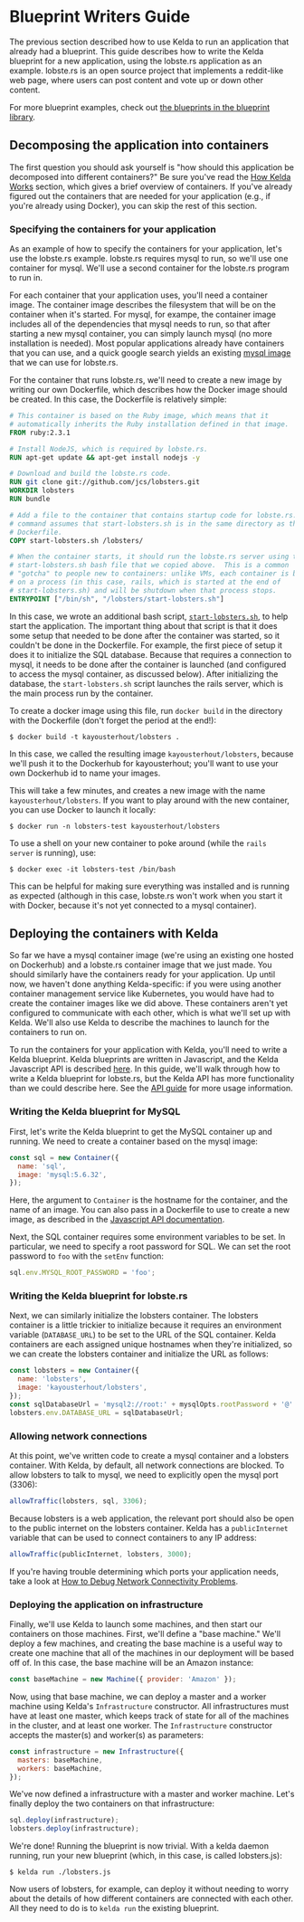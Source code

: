 # Blueprint Writers Guide

The previous section described how to use Kelda to run an application that
already had a blueprint. This guide describes how to write the Kelda
blueprint for a new application, using the lobste.rs application as an example.
lobste.rs is an open source project that implements a reddit-like web page,
where users can post content and vote up or down other content.

For more blueprint examples, check out [the blueprints in the blueprint
library](#blueprint-library).

## Decomposing the application into containers

The first question you should ask yourself is "how should this application be
decomposed into different containers?"  Be sure you've read the [How Kelda
Works](#how-kelda-works) section, which gives a brief overview of containers.
If you've already figured out the containers that are needed for your
application (e.g., if you're already using Docker), you can skip the rest of
this section.

### Specifying the containers for your application

As an example of how to specify the containers for your application, let's use
the lobste.rs example.  lobste.rs requires mysql to run, so we'll use one
container for mysql.  We'll use a second container for the lobste.rs program to
run in.

For each container that your application uses, you'll need a container image.
The container image describes the filesystem that will be on the container when
it's started.  For mysql, for exampe, the container image includes all of the
dependencies that mysql needs to run, so that after starting a new mysql
container, you can simply launch mysql (no more installation is needed).  Most
popular applications already have containers that you can use, and a quick
google search yields an existing [mysql image](https://hub.docker.com/_/mysql/)
that we can use for lobste.rs.

For the container that runs lobste.rs, we'll need to create a new image by
writing our own Dockerfile, which describes how the Docker image should be
created.  In this case, the Dockerfile is relatively simple:

```dockerfile
# This container is based on the Ruby image, which means that it
# automatically inherits the Ruby installation defined in that image.
FROM ruby:2.3.1

# Install NodeJS, which is required by lobste.rs.
RUN apt-get update && apt-get install nodejs -y

# Download and build the lobste.rs code.
RUN git clone git://github.com/jcs/lobsters.git
WORKDIR lobsters
RUN bundle

# Add a file to the container that contains startup code for lobste.rs. This
# command assumes that start-lobsters.sh is in the same directory as this
# Dockerfile.
COPY start-lobsters.sh /lobsters/

# When the container starts, it should run the lobste.rs server using the
# start-lobsters.sh bash file that we copied above.  This is a common
# "gotcha" to people new to containers: unlike VMs, each container is based
# on a process (in this case, rails, which is started at the end of
# start-lobsters.sh) and will be shutdown when that process stops.
ENTRYPOINT ["/bin/sh", "/lobsters/start-lobsters.sh"]
```

In this case, we wrote an additional bash script, [`start-lobsters.sh`](), to
help start the application.  The important thing about that script is that it
does some setup that needed to be done after the container was started, so it
couldn't be done in the Dockerfile.  For example, the first piece of setup it
does it to initialize the SQL database.  Because that requires a connection to
mysql, it needs to be done after the container is launched (and configured to
access the mysql container, as discussed below).  After initializing the
database, the `start-lobsters.sh` script launches the rails server, which is the
main process run by the container.

To create a docker image using this file, run `docker build` in the directory
with the Dockerfile (don't forget the period at the end!):

```console
$ docker build -t kayousterhout/lobsters .
```

In this case, we called the resulting image `kayousterhout/lobsters`, because
we'll push it to the Dockerhub for kayousterhout; you'll want to use your own
Dockerhub id to name your images.

This will take a few minutes, and creates a new image with the name
`kayousterhout/lobsters`.  If you want to play around with the new container,
you can use Docker to launch it locally:

```console
$ docker run -n lobsters-test kayousterhout/lobsters
```

To use a shell on your new container to poke around (while the `rails server` is
running), use:

```console
$ docker exec -it lobsters-test /bin/bash
```

This can be helpful for making sure everything was installed and is running as
expected (although in this case, lobste.rs won't work when you start it with
Docker, because it's not yet connected to a mysql container).

## Deploying the containers with Kelda

So far we have a mysql container image (we're using an existing one hosted on
Dockerhub) and a lobste.rs container image that we just made.  You should
similarly have the containers ready for your application.  Up until now, we
haven't done anything Kelda-specific: if you were using another container
management service like Kubernetes, you would have had to create the container
images like we did above.  These containers aren't yet configured to communicate
with each other, which is what we'll set up with Kelda.  We'll also use Kelda to
describe the machines to launch for the containers to run on.

To run the containers for your application with Kelda, you'll need to write a
Kelda blueprint.  Kelda blueprints are written in Javascript, and the Kelda
Javascript API
is described [here](http://docs.kelda.io/#kelda-js-api-documentation).  In this
guide, we'll walk through how to write a Kelda blueprint for lobste.rs, but the
Kelda API has more functionality than we could describe here.  See the [API
guide](http://docs.kelda.io/#kelda-js-api-documentation) for more usage
information.

### Writing the Kelda blueprint for MySQL

First, let's write the Kelda blueprint to get the MySQL container up and running.  We
need to create a container based on the mysql image:

```javascript
const sql = new Container({
  name: 'sql',
  image: 'mysql:5.6.32',
});
```

Here, the argument to `Container` is the hostname for the container, and the
name of an image.  You can also pass in a Dockerfile to use to create a new
image, as described in the [Javascript API
documentation](http://docs.kelda.io/#kelda-js-api-documentation).

Next, the SQL container requires some environment variables to be set.  In
particular, we need to specify a root password for SQL.  We can set the root
password to `foo` with the `setEnv` function:

```javascript
sql.env.MYSQL_ROOT_PASSWORD = 'foo';
```

### Writing the Kelda blueprint for lobste.rs

Next, we can similarly initialize the lobsters container.  The lobsters container is
a little trickier to initialize because it requires an environment variable
(`DATABASE_URL`) to be set to the URL of the SQL container.  Kelda containers
are each assigned unique hostnames when they're initialized, so we can create
the lobsters container and initialize the URL as follows:

```javascript
const lobsters = new Container({
  name: 'lobsters',
  image: 'kayousterhout/lobsters',
});
const sqlDatabaseUrl = 'mysql2://root:' + mysqlOpts.rootPassword + '@' + sqlContainer.getHostname() + ':3306/lobsters';
lobsters.env.DATABASE_URL = sqlDatabaseUrl;
```

### Allowing network connections

At this point, we've written code to create a mysql container and a lobsters
container.  With Kelda, by default, all network connections are blocked.  To allow
lobsters to talk to mysql, we need to explicitly open the mysql port (3306):

```javascript
allowTraffic(lobsters, sql, 3306);
```

Because lobsters is a web application, the relevant port should also be open to
the public internet on the lobsters container.  Kelda has a `publicInternet`
variable that can be used to connect containers to any IP address:

```javascript
allowTraffic(publicInternet, lobsters, 3000);
```

If you're having trouble determining which ports your application needs, take
a look at [How to Debug Network Connectivity Problems](#how-to-debug-network-connectivity-problems).

### Deploying the application on infrastructure

Finally, we'll use Kelda to launch some machines, and then start our containers on
those machines.  First, we'll define a "base machine."  We'll deploy a few
machines, and creating the base machine is a useful way to create one machine
that all of the machines in our deployment will be based off of.  In this case,
the base machine will be an Amazon instance:

```javascript
const baseMachine = new Machine({ provider: 'Amazon' });
```

Now, using that base machine, we can deploy a master and a worker machine using
Kelda's `Infrastructure` constructor.  All infrastructures must have at least
one master, which keeps track of state for all of the machines in the cluster,
and at least one worker. The `Infrastructure` constructor accepts the master(s)
and worker(s) as parameters:

```javascript
const infrastructure = new Infrastructure({
  masters: baseMachine,
  workers: baseMachine,
});
```

We've now defined a infrastructure with a master and worker machine.  Let's
finally deploy the two containers on that infrastructure:

```javascript
sql.deploy(infrastructure);
lobsters.deploy(infrastructure);
```

We're done!  Running the blueprint is now trivial.  With a kelda daemon running, run
your new blueprint (which, in this case, is called lobsters.js):

```console
$ kelda run ./lobsters.js
```

Now users of lobsters, for example, can deploy it without needing to worry about
the details of how different containers are connected with each other.  All they
need to do is to `kelda run` the existing blueprint.
